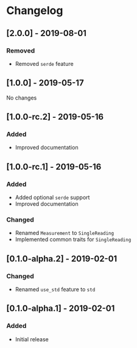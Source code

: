 # Changelog

## [2.0.0] - 2019-08-01

### Removed

- Removed `serde` feature

## [1.0.0] - 2019-05-17

No changes

## [1.0.0-rc.2] - 2019-05-16

### Added

- Improved documentation

## [1.0.0-rc.1] - 2019-05-16

### Added

- Added optional `serde` support
- Improved documentation

### Changed

- Renamed `Measurement` to `SingleReading`
- Implemented common traits for `SingleReading`

## [0.1.0-alpha.2] - 2019-02-01

### Changed

- Renamed `use_std` feature to `std`

## [0.1.0-alpha.1] - 2019-02-01

### Added

- Initial release

